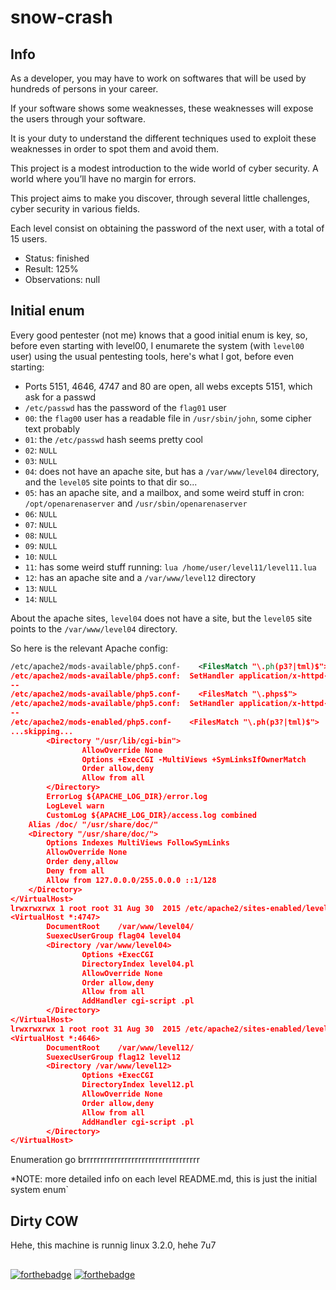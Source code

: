 # snow-crash

## Info

As a developer, you may have to work on softwares that will be used by hundreds
of persons in your career.

If your software shows some weaknesses, these weaknesses will expose the users
through your software.

It is your duty to understand the different techniques used to exploit these
weaknesses in order to spot them and avoid them.

This project is a modest introduction to the wide world of cyber security.
A world where you’ll have no margin for errors.

This project aims to make you discover, through several little challenges,
cyber security in various fields.

Each level consist on obtaining the password of the next user, with a total of
15 users.

- Status: finished
- Result: 125%
- Observations: null

## Initial enum

Every good pentester (not me) knows that a good initial enum is key, so, before
even starting with level00, I enumarete the system (with `level00` user) using
the usual pentesting tools, here's what I got, before even starting:

- Ports 5151, 4646, 4747 and 80 are open, all webs excepts 5151, which ask for a passwd
- `/etc/passwd` has the password of the `flag01` user
- `00`: the `flag00` user has a readable file in `/usr/sbin/john`, some cipher text probably
- `01`: the `/etc/passwd` hash seems pretty cool
- `02`: `NULL`
- `03`: `NULL`
- `04`: does not have an apache site, but has a `/var/www/level04` directory, and the `level05` site points to that dir so...
- `05`: has an apache site, and a mailbox, and some weird stuff in cron: `/opt/openarenaserver` and `/usr/sbin/openarenaserver`
- `06`: `NULL`
- `07`: `NULL`
- `08`: `NULL`
- `09`: `NULL`
- `10`: `NULL`
- `11`: has some weird stuff running: `lua /home/user/level11/level11.lua`
- `12`: has an apache site and a `/var/www/level12` directory
- `13`: `NULL`
- `14`: `NULL`

About the apache sites, `level04` does not have a site, but the `level05` site
points to the `/var/www/level04` directory.

So here is the relevant Apache config:
```xml
/etc/apache2/mods-available/php5.conf-    <FilesMatch "\.ph(p3?|tml)$">
/etc/apache2/mods-available/php5.conf:  SetHandler application/x-httpd-php
--
/etc/apache2/mods-available/php5.conf-    <FilesMatch "\.phps$">
/etc/apache2/mods-available/php5.conf:  SetHandler application/x-httpd-php-source
--
/etc/apache2/mods-enabled/php5.conf-    <FilesMatch "\.ph(p3?|tml)$">
...skipping...
        <Directory "/usr/lib/cgi-bin">
                AllowOverride None
                Options +ExecCGI -MultiViews +SymLinksIfOwnerMatch
                Order allow,deny
                Allow from all
        </Directory>
        ErrorLog ${APACHE_LOG_DIR}/error.log
        LogLevel warn
        CustomLog ${APACHE_LOG_DIR}/access.log combined
    Alias /doc/ "/usr/share/doc/"
    <Directory "/usr/share/doc/">
        Options Indexes MultiViews FollowSymLinks
        AllowOverride None
        Order deny,allow
        Deny from all
        Allow from 127.0.0.0/255.0.0.0 ::1/128
    </Directory>
</VirtualHost>
lrwxrwxrwx 1 root root 31 Aug 30  2015 /etc/apache2/sites-enabled/level05.conf -> ../sites-available/level05.conf
<VirtualHost *:4747>
        DocumentRoot    /var/www/level04/
        SuexecUserGroup flag04 level04
        <Directory /var/www/level04>
                Options +ExecCGI
                DirectoryIndex level04.pl
                AllowOverride None
                Order allow,deny
                Allow from all
                AddHandler cgi-script .pl
        </Directory>
</VirtualHost>
lrwxrwxrwx 1 root root 31 Aug 30  2015 /etc/apache2/sites-enabled/level12.conf -> ../sites-available/level12.conf
<VirtualHost *:4646>
        DocumentRoot    /var/www/level12/
        SuexecUserGroup flag12 level12
        <Directory /var/www/level12>
                Options +ExecCGI
                DirectoryIndex level12.pl
                AllowOverride None
                Order allow,deny
                Allow from all
                AddHandler cgi-script .pl
        </Directory>
</VirtualHost>
```

Enumeration go brrrrrrrrrrrrrrrrrrrrrrrrrrrrrrrrrr

*NOTE: more detailed info on each level README.md, this is just the initial system enum`

## Dirty COW

Hehe, this machine is runnig linux 3.2.0, hehe 7u7

##

[![forthebadge](https://forthebadge.com/images/badges/makes-people-smile.svg)](https://forthebadge.com)
[![forthebadge](https://forthebadge.com/images/badges/no-ragrets.svg)](https://forthebadge.com)
